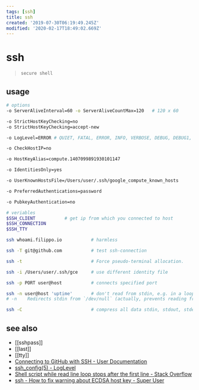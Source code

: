 ```yaml
---
tags: [ssh]
title: ssh
created: '2019-07-30T06:19:49.245Z'
modified: '2020-02-17T18:49:02.669Z'
---
```


# ssh
> `secure shell`

## usage
```sh
# options
-o ServerAliveInterval=60 -o ServerAliveCountMax=120   # 120 x 60

-o StrictHostKeyChecking=no
-o StrictHostKeyChecking=accept-new

-o LogLevel=ERROR # QUIET, FATAL, ERROR, INFO, VERBOSE, DEBUG, DEBUG1, DEBUG2, and DEBUG3

-o CheckHostIP=no

-o HostKeyAlias=compute.1407099891930101147 

-o IdentitiesOnly=yes 

-o UserKnownHostsFile=/Users/user/.ssh/google_compute_known_hosts 

-o PreferredAuthentications=password

-o PubkeyAuthentication=no

# veriables
$SSH_CLIENT           # get ip from which you connected to host
$SSH_CONNECTION
$SSH_TTY

ssh whoami.filippo.io           # harmless

ssh -T git@github.com           # test ssh-connection

ssh -t                          # Force pseudo-terminal allocation.

ssh -i /Users/user/.ssh/gce     # use different identity file

ssh -p PORT user@host           # connects specified port

ssh -n user@host 'uptime'       # don't read from stdin, e.g. in a loop
# -n    Redirects stdin from `/dev/null` (actually, prevents reading from `stdin`)

ssh -C                          # compress all data stdin, stdout, stderr, x11, tpc, unix-domain-connections via gzip
```

## see also
- [[sshpass]]
- [[last]]
- [[tty]]
- [Connecting to GitHub with SSH - User Documentation](https://help.github.com/articles/connecting-to-github-with-ssh/)
- [ssh_config(5) - LogLevel](http://man.openbsd.org/cgi-bin/man.cgi/OpenBSD-current/man5/ssh_config.5?query=ssh_config#LogLevel)
- [Shell script while read line loop stops after the first line - Stack Overflow](https://stackoverflow.com/a/13800476)
- [ssh - How to fix warning about ECDSA host key - Super User](https://superuser.com/a/421024/341187)
